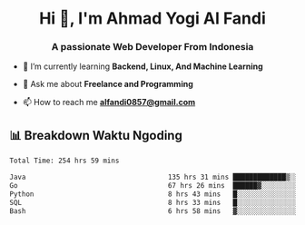 <h1 align="center">Hi 👋, I'm Ahmad Yogi Al Fandi</h1>
<h3 align="center">A passionate Web Developer From Indonesia</h3>

- 🌱 I’m currently learning **Backend, Linux, And Machine Learning**

- 💬 Ask me about **Freelance and Programming**

- 📫 How to reach me **<alfandi0857@gmail.com>**


## 📊 Breakdown Waktu Ngoding

<!--START_SECTION:waka-->

```txt
Total Time: 254 hrs 59 mins

Java                                   135 hrs 31 mins █████████████▒░░░░░░░░░░░   52.90 %
Go                                     67 hrs 26 mins  ██████▓░░░░░░░░░░░░░░░░░░   26.32 %
Python                                 8 hrs 43 mins   █░░░░░░░░░░░░░░░░░░░░░░░░   03.41 %
SQL                                    8 hrs 33 mins   █░░░░░░░░░░░░░░░░░░░░░░░░   03.34 %
Bash                                   6 hrs 58 mins   ▓░░░░░░░░░░░░░░░░░░░░░░░░   02.72 %
```

<!--END_SECTION:waka-->

